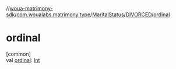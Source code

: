 //[woua-matrimony-sdk](../../../../index.md)/[com.woualabs.matrimony.type](../../index.md)/[MaritalStatus](../index.md)/[DIVORCED](index.md)/[ordinal](ordinal.md)

# ordinal

[common]\
val [ordinal](ordinal.md): [Int](https://kotlinlang.org/api/latest/jvm/stdlib/kotlin/-int/index.html)
